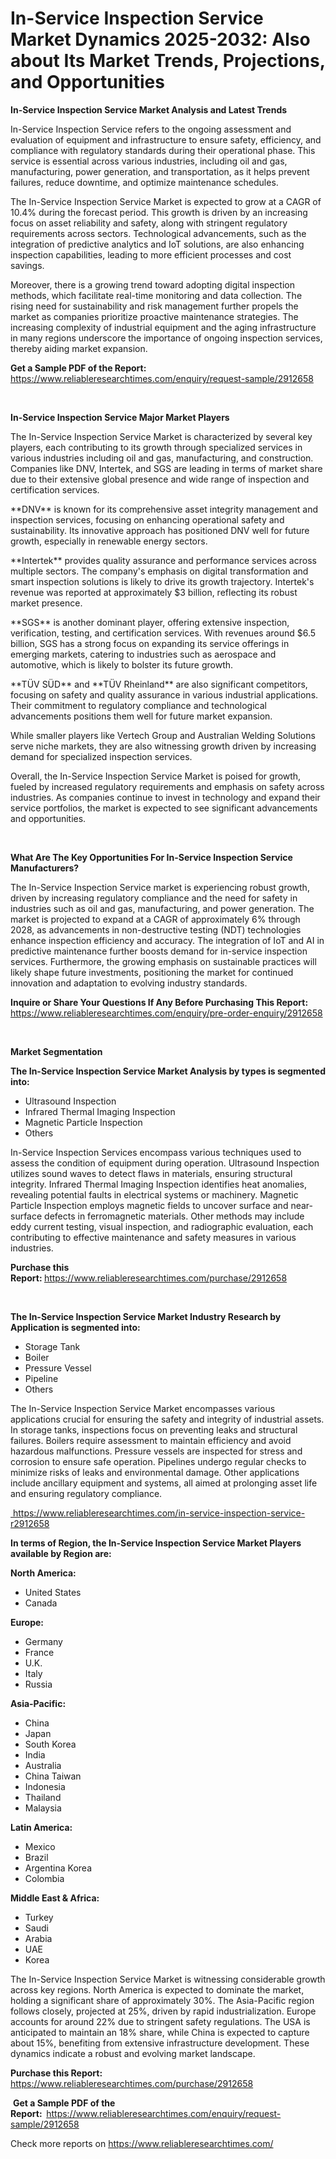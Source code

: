 <p><h1>In-Service Inspection Service Market Dynamics 2025-2032: Also about Its Market Trends, Projections, and Opportunities</h1></p><p><strong>In-Service Inspection Service Market Analysis and Latest Trends</strong></p>
<p><p>In-Service Inspection Service refers to the ongoing assessment and evaluation of equipment and infrastructure to ensure safety, efficiency, and compliance with regulatory standards during their operational phase. This service is essential across various industries, including oil and gas, manufacturing, power generation, and transportation, as it helps prevent failures, reduce downtime, and optimize maintenance schedules.</p><p>The In-Service Inspection Service Market is expected to grow at a CAGR of 10.4% during the forecast period. This growth is driven by an increasing focus on asset reliability and safety, along with stringent regulatory requirements across sectors. Technological advancements, such as the integration of predictive analytics and IoT solutions, are also enhancing inspection capabilities, leading to more efficient processes and cost savings.</p><p>Moreover, there is a growing trend toward adopting digital inspection methods, which facilitate real-time monitoring and data collection. The rising need for sustainability and risk management further propels the market as companies prioritize proactive maintenance strategies. The increasing complexity of industrial equipment and the aging infrastructure in many regions underscore the importance of ongoing inspection services, thereby aiding market expansion.</p></p>
<p><strong>Get a Sample PDF of the Report:&nbsp;</strong> <a href="https://www.reliableresearchtimes.com/enquiry/request-sample/2912658?utm_campaign=3346&utm_medium=2&utm_source=Github&utm_content=ia&utm_term=12032025&utm_id=in-service-inspection-service">https://www.reliableresearchtimes.com/enquiry/request-sample/2912658</a></p>
<p>&nbsp;</p>
<p><strong>In-Service Inspection Service Major Market Players</strong></p>
<p><p>The In-Service Inspection Service Market is characterized by several key players, each contributing to its growth through specialized services in various industries including oil and gas, manufacturing, and construction. Companies like DNV, Intertek, and SGS are leading in terms of market share due to their extensive global presence and wide range of inspection and certification services.</p><p>**DNV** is known for its comprehensive asset integrity management and inspection services, focusing on enhancing operational safety and sustainability. Its innovative approach has positioned DNV well for future growth, especially in renewable energy sectors.</p><p>**Intertek** provides quality assurance and performance services across multiple sectors. The company's emphasis on digital transformation and smart inspection solutions is likely to drive its growth trajectory. Intertek's revenue was reported at approximately $3 billion, reflecting its robust market presence.</p><p>**SGS** is another dominant player, offering extensive inspection, verification, testing, and certification services. With revenues around $6.5 billion, SGS has a strong focus on expanding its service offerings in emerging markets, catering to industries such as aerospace and automotive, which is likely to bolster its future growth.</p><p>**TÜV SÜD** and **TÜV Rheinland** are also significant competitors, focusing on safety and quality assurance in various industrial applications. Their commitment to regulatory compliance and technological advancements positions them well for future market expansion.</p><p>While smaller players like Vertech Group and Australian Welding Solutions serve niche markets, they are also witnessing growth driven by increasing demand for specialized inspection services.</p><p>Overall, the In-Service Inspection Service Market is poised for growth, fueled by increased regulatory requirements and emphasis on safety across industries. As companies continue to invest in technology and expand their service portfolios, the market is expected to see significant advancements and opportunities.</p></p>
<p>&nbsp;</p>
<p><strong>What Are The Key Opportunities For In-Service Inspection Service Manufacturers?</strong></p>
<p><p>The In-Service Inspection Service market is experiencing robust growth, driven by increasing regulatory compliance and the need for safety in industries such as oil and gas, manufacturing, and power generation. The market is projected to expand at a CAGR of approximately 6% through 2028, as advancements in non-destructive testing (NDT) technologies enhance inspection efficiency and accuracy. The integration of IoT and AI in predictive maintenance further boosts demand for in-service inspection services. Furthermore, the growing emphasis on sustainable practices will likely shape future investments, positioning the market for continued innovation and adaptation to evolving industry standards.</p></p>
<p><strong>Inquire or Share Your Questions If Any Before Purchasing This Report:</strong> <a href="https://www.reliableresearchtimes.com/enquiry/pre-order-enquiry/2912658?utm_campaign=3346&utm_medium=2&utm_source=Github&utm_content=ia&utm_term=12032025&utm_id=in-service-inspection-service">https://www.reliableresearchtimes.com/enquiry/pre-order-enquiry/2912658</a></p>
<p>&nbsp;</p>
<p><strong>Market Segmentation</strong></p>
<p><strong>The In-Service Inspection Service Market Analysis by types is segmented into:</strong></p>
<p><ul><li>Ultrasound Inspection</li><li>Infrared Thermal Imaging Inspection</li><li>Magnetic Particle Inspection</li><li>Others</li></ul></p>
<p><p>In-Service Inspection Services encompass various techniques used to assess the condition of equipment during operation. Ultrasound Inspection utilizes sound waves to detect flaws in materials, ensuring structural integrity. Infrared Thermal Imaging Inspection identifies heat anomalies, revealing potential faults in electrical systems or machinery. Magnetic Particle Inspection employs magnetic fields to uncover surface and near-surface defects in ferromagnetic materials. Other methods may include eddy current testing, visual inspection, and radiographic evaluation, each contributing to effective maintenance and safety measures in various industries.</p></p>
<p><strong>Purchase this Report:&nbsp;</strong><a href="https://www.reliableresearchtimes.com/purchase/2912658?utm_campaign=3346&utm_medium=2&utm_source=Github&utm_content=ia&utm_term=12032025&utm_id=in-service-inspection-service">https://www.reliableresearchtimes.com/purchase/2912658</a></p>
<p>&nbsp;</p>
<p><strong>The In-Service Inspection Service Market Industry Research by Application is segmented into:</strong></p>
<p><ul><li>Storage Tank</li><li>Boiler</li><li>Pressure Vessel</li><li>Pipeline</li><li>Others</li></ul></p>
<p><p>The In-Service Inspection Service Market encompasses various applications crucial for ensuring the safety and integrity of industrial assets. In storage tanks, inspections focus on preventing leaks and structural failures. Boilers require assessment to maintain efficiency and avoid hazardous malfunctions. Pressure vessels are inspected for stress and corrosion to ensure safe operation. Pipelines undergo regular checks to minimize risks of leaks and environmental damage. Other applications include ancillary equipment and systems, all aimed at prolonging asset life and ensuring regulatory compliance.</p></p>
<p><a href="https://www.reliableresearchtimes.com/in-service-inspection-service-r2912658?utm_campaign=3346&utm_medium=2&utm_source=Github&utm_content=ia&utm_term=12032025&utm_id=in-service-inspection-service">&nbsp;https://www.reliableresearchtimes.com/in-service-inspection-service-r2912658</a></p>
<p><strong>In terms of Region, the In-Service Inspection Service Market Players available by Region are:</strong></p>
<p>
    <p> <strong> North America: </strong>
        <ul>
            <li>United States</li>
            <li>Canada</li>
        </ul>
        </p> 
    <p> <strong> Europe: </strong>
        <ul>
            <li>Germany</li>
            <li>France</li>
            <li>U.K.</li>
            <li>Italy</li>
            <li>Russia</li>
        </ul>
        </p> 
    <p> <strong> Asia-Pacific: </strong>
        <ul>
            <li>China</li>
            <li>Japan</li>
            <li>South Korea</li>
            <li>India</li>
            <li>Australia</li>
            <li>China Taiwan</li>
            <li>Indonesia</li>
            <li>Thailand</li>
            <li>Malaysia</li>
        </ul>
        </p> 
    <p> <strong> Latin America: </strong>
        <ul>
            <li>Mexico</li>
            <li>Brazil</li>
            <li>Argentina Korea</li>
            <li>Colombia</li>
        </ul>
        </p> 
    <p> <strong> Middle East & Africa: </strong>
        <ul>
            <li>Turkey</li>
            <li>Saudi</li>
            <li>Arabia</li>
            <li>UAE</li>
            <li>Korea</li>
        </ul>
    </p>
    </p>
<p><p>The In-Service Inspection Service Market is witnessing considerable growth across key regions. North America is expected to dominate the market, holding a significant share of approximately 30%. The Asia-Pacific region follows closely, projected at 25%, driven by rapid industrialization. Europe accounts for around 22% due to stringent safety regulations. The USA is anticipated to maintain an 18% share, while China is expected to capture about 15%, benefiting from extensive infrastructure development. These dynamics indicate a robust and evolving market landscape.</p></p>
<p><strong>Purchase this Report: </strong><a href="https://www.reliableresearchtimes.com/purchase/2912658?utm_campaign=3346&utm_medium=2&utm_source=Github&utm_content=ia&utm_term=12032025&utm_id=in-service-inspection-service">https://www.reliableresearchtimes.com/purchase/2912658</a></p>
<p>&nbsp;<strong>Get a Sample PDF of the Report:&nbsp;&nbsp;</strong><a href="https://www.reliableresearchtimes.com/enquiry/request-sample/2912658?utm_campaign=3346&utm_medium=2&utm_source=Github&utm_content=ia&utm_term=12032025&utm_id=in-service-inspection-service">https://www.reliableresearchtimes.com/enquiry/request-sample/2912658</a></p>
<p><strong></strong></p>
<p>Check more reports on <a href="https://www.reliableresearchtimes.com/?utm_campaign=3346&utm_medium=2&utm_source=Github&utm_content=ia&utm_term=12032025&utm_id=in-service-inspection-service">https://www.reliableresearchtimes.com/</a></p>